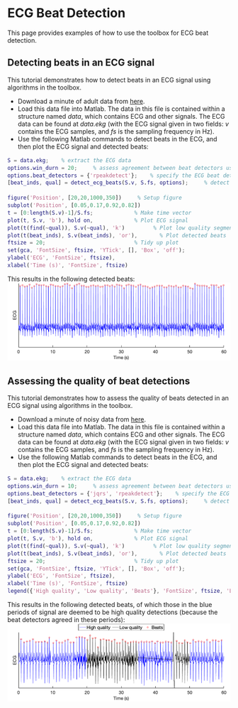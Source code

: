 # ECG Beat Detection

This page provides examples of how to use the toolbox for ECG beat detection.

## Detecting beats in an ECG signal

This tutorial demonstrates how to detect beats in an ECG signal using algorithms in the toolbox.

- Download a minute of adult data from [here](https://zenodo.org/record/6967256/files/MIMIC_PERform_1_min_normal.mat?download=1).
- Load this data file into Matlab. The data in this file is contained within a structure named _data_, which contains ECG and other signals. The ECG data can be found at _data.ekg_ (with the ECG signal given in two fields: _v_ contains the ECG samples, and _fs_ is the sampling frequency in Hz).
- Use the following Matlab commands to detect beats in the ECG, and then plot the ECG signal and detected beats:

```matlab
S = data.ekg;    % extract the ECG data
options.win_durn = 20;     % assess agreement between beat detectors using 20-second windows
options.beat_detectors = {'rpeakdetect'};    % specify the ECG beat detector to be used
[beat_inds, qual] = detect_ecg_beats(S.v, S.fs, options);     % detect beats and assess quality of beat detections

figure('Position', [20,20,1000,350])     % Setup figure
subplot('Position', [0.05,0.17,0.92,0.82])
t = [0:length(S.v)-1]/S.fs;             % Make time vector
plot(t, S.v, 'b'), hold on,             % Plot ECG signal
plot(t(find(~qual)), S.v(~qual), 'k')         % Plot low quality segments
plot(t(beat_inds), S.v(beat_inds), 'or'),       % Plot detected beats
ftsize = 20;                            % Tidy up plot
set(gca, 'FontSize', ftsize, 'YTick', [], 'Box', 'off');
ylabel('ECG', 'FontSize', ftsize),
xlabel('Time (s)', 'FontSize', ftsize)
```

This results in the following detected beats:
![1-minute ECG signal and detected beats](../assets/images/ecg_1_min_beat_detection.png)


## Assessing the quality of beat detections

This tutorial demonstrates how to assess the quality of beats detected in an ECG signal using algorithms in the toolbox.

- Download a minute of noisy data from [here](https://zenodo.org/record/6967256/files/MIMIC_PERform_1_min_noisy.mat?download=1).
- Load this data file into Matlab. The data in this file is contained within a structure named _data_, which contains ECG and other signals. The ECG data can be found at _data.ekg_ (with the ECG signal given in two fields: _v_ contains the ECG samples, and _fs_ is the sampling frequency in Hz).
- Use the following Matlab commands to detect beats in the ECG, and then plot the ECG signal and detected beats:

```matlab
S = data.ekg;    % extract the ECG data
options.win_durn = 10;     % assess agreement between beat detectors using 20-second windows
options.beat_detectors = {'jqrs', 'rpeakdetect'};    % specify the ECG beat detector to be used
[beat_inds, qual] = detect_ecg_beats(S.v, S.fs, options);     % detect beats and assess quality of beat detections

figure('Position', [20,20,1000,350])     % Setup figure
subplot('Position', [0.05,0.17,0.92,0.82])
t = [0:length(S.v)-1]/S.fs;             % Make time vector
plot(t, S.v, 'b'), hold on,             % Plot ECG signal
plot(t(find(~qual)), S.v(~qual), 'k')         % Plot low quality segments
plot(t(beat_inds), S.v(beat_inds), 'or'),       % Plot detected beats
ftsize = 20;                            % Tidy up plot
set(gca, 'FontSize', ftsize, 'YTick', [], 'Box', 'off');
ylabel('ECG', 'FontSize', ftsize),
xlabel('Time (s)', 'FontSize', ftsize)
legend({'High quality', 'Low quality', 'Beats'}, 'FontSize', ftsize, 'Location', 'northoutside','NumColumns',3)     % Make plot legend
```

This results in the following detected beats, of which those in the blue periods of signal are deemed to be high quality detections (because the beat detectors agreed in these periods):
![1-minute ECG signal and detected beats and quality](../assets/images/ecg_1_min_beat_detection_noisy.png)